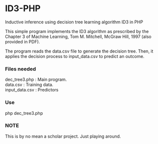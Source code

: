 # ID3-PHP
Inductive inference using decision tree learning algorithm ID3 in PHP

This simple program implements the ID3 algorithm as prescribed by the Chapter 3 of Machine Learning, Tom M. Mitchell, McGraw Hill, 1997 (also provided in PDF).

The program reads the data.csv file to generate the decision tree.  Then, it applies the decision process to input_data.csv to predict an outcome.

### Files needed
dec_tree3.php   : Main program.   
data.csv        : Training data.   
input_data.csv  : Predictors

### Use
php dec_tree3.php

### NOTE
This is by no mean a scholar project.  Just playing around.

